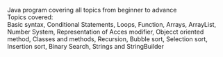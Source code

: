 Java program covering all topics from beginner to advance <br>
Topics covered:<br>
Basic syntax,
Conditional Statements,
Loops,
Function,
Arrays,
ArrayList,
Number System,
Representation of Acces modifier,
Objecct oriented method,
Classes and methods,
Recursion,
Bubble sort,
Selection sort,
Insertion sort,
Binary Search,
Strings and StringBuilder
